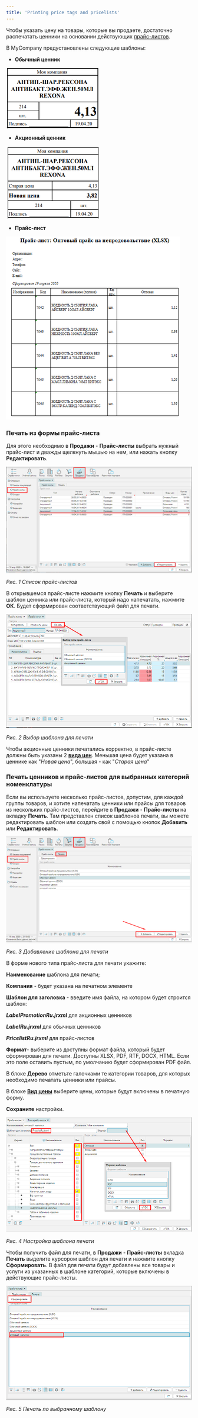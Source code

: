 ```yaml
---
title: 'Printing price tags and pricelists'
---
```


Чтобы указать цену на товары, которые вы продаете, достаточно распечатать ценники на основании действующих [прайс-листов](Pricelists.md).

В MyCompany предустановлены следующие шаблоны:

- **Обычный ценник**

![](attachments/12812512/12812518.png)

- **Акционный ценник**

![](attachments/12812512/12812520.png)

- **Прайс-лист**

![](attachments/12812512/12812517.png)

### **Печать из формы прайс-листа**

Для этого необходимо в **Продажи** - **Прайс-листы** выбрать нужный прайс-лист и дважды щелкнуть мышью на нем, или нажать кнопку **Редактировать**.

![](attachments/12812512/12812516.png)

*Рис. 1 Список прайс-листов*

  

В открывшемся прайс-листе нажмите кнопку **Печать** и выберите шаблон ценника или прайс-листа, который надо напечатать, нажмите **ОК**. Будет сформирован соответствующий файл для печати.

![](attachments/12812512/12812519.png)

*Рис. 2 Выбор шаблона для печати*

  

Чтобы акционные ценники печатались корректно, в прайс-листе должны быть указаны 2 [**вида цен**](Price_type_settings.md). Меньшая цена будет указана в ценнике как "*Новая цена*", большая - как "*Старая цена*"

### **Печать ценников и прайс-листов для выбранных категорий номенклатуры**

Если вы используете несколько прайс-листов, допустим, для каждой группы товаров, и хотите напечатать ценники или прайсы для товаров из нескольких прайс-листов, перейдите в **Продажи** - **Прайс-листы** на вкладку **Печать**. Там представлен список шаблонов печати, вы можете редактировать шаблон или создать свой с помощью кнопок **Добавить** или **Редактировать**.

![](attachments/12812512/12812515.png)

*Рис. 3 Добавление шаблона для печати*

  

В форме нового типа прайс-листа для печати укажите:

**Наименование** шаблона для печати;

**Компания** - будет указана на печатном элементе

**Шаблон для заголовка** - введите имя файла, на котором будет строится шаблон:

***LabelPromotionRu.jrxml*** для акционных ценников

***LabelRu.jrxml*** для обычных ценников

***PricelistRu.jrxml*** для прайс-листов

**Формат**- выберите из доступны формат файла, который будет сформирован для печати. Доступны XLSX, PDF, RTF, DOCX, HTML. Если это поле оставить пустым, по умолчанию будет сформирован PDF файл.

В блоке **Дерево** отметьте галочками те категории товаров, для которых необходимо печатать ценники или прайсы.

В блоке [**Вид цены**](Price_type_settings.md) выберите цены, которые будут включены в печатную форму.

**Сохраните** настройки.

![](attachments/12812512/12812514.png)

*Рис. 4 Настройка шаблона печати*

  

Чтобы получить файл для печати, в **Продажи** - **Прайс-листы** вкладка **Печать** выделите курсором шаблон для печати и нажмите кнопку **Сформировать**. В файл для печати будут добавлены все товары и услуги из указанных в шаблоне категорий, которые включены в действующие прайс-листы.

![](attachments/12812512/12812513.png)

*Рис. 5 Печать по выбранному шаблону*

  

  

  


